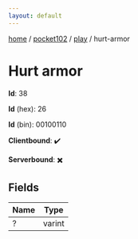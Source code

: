 ```yaml
---
layout: default
---
```


[home](/)  /  [pocket102](/protocol/pocket102)  /  [play](/protocol/pocket102/play)  /  hurt-armor

# Hurt armor

**Id**: 38

**Id** (hex): 26

**Id** (bin): 00100110

**Clientbound**: ✔️

**Serverbound**: ✖️

## Fields

Name | Type
---|---
? | varint
